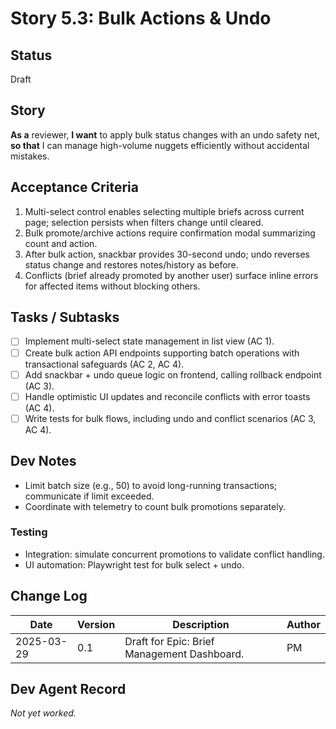 # Story 5.3: Bulk Actions & Undo

## Status
Draft

## Story
**As a** reviewer,
**I want** to apply bulk status changes with an undo safety net,
**so that** I can manage high-volume nuggets efficiently without accidental mistakes.

## Acceptance Criteria
1. Multi-select control enables selecting multiple briefs across current page; selection persists when filters change until cleared.
2. Bulk promote/archive actions require confirmation modal summarizing count and action.
3. After bulk action, snackbar provides 30-second undo; undo reverses status change and restores notes/history as before.
4. Conflicts (brief already promoted by another user) surface inline errors for affected items without blocking others.

## Tasks / Subtasks
- [ ] Implement multi-select state management in list view (AC 1).
- [ ] Create bulk action API endpoints supporting batch operations with transactional safeguards (AC 2, AC 4).
- [ ] Add snackbar + undo queue logic on frontend, calling rollback endpoint (AC 3).
- [ ] Handle optimistic UI updates and reconcile conflicts with error toasts (AC 4).
- [ ] Write tests for bulk flows, including undo and conflict scenarios (AC 3, AC 4).

## Dev Notes
- Limit batch size (e.g., 50) to avoid long-running transactions; communicate if limit exceeded.
- Coordinate with telemetry to count bulk promotions separately.

### Testing
- Integration: simulate concurrent promotions to validate conflict handling.
- UI automation: Playwright test for bulk select + undo.

## Change Log
| Date | Version | Description | Author |
|------|---------|-------------|--------|
| 2025-03-29 | 0.1 | Draft for Epic: Brief Management Dashboard. | PM |

## Dev Agent Record
_Not yet worked._
